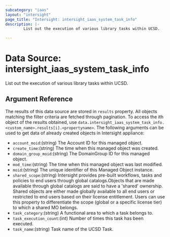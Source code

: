 ```yaml
---
subcategory: "iaas"
layout: "intersight"
page_title: "Intersight: intersight_iaas_system_task_info"
description: |-
        List out the execution of various library tasks within UCSD.

---
```


# Data Source: intersight_iaas_system_task_info
List out the execution of various library tasks within UCSD.
## Argument Reference
The results of this data source are stored in `results` property.
All objects matching the filter criteria are fetched through pagination.
To access the ith object of the results obtained, use `data.intersight_iaas_system_task_info.<custom_name>.results[i].<propertyname>`.
The following arguments can be used to get data of already created objects in Intersight appliance:
* `account_moid`:(string) The Account ID for this managed object. 
* `create_time`:(string) The time when this managed object was created. 
* `domain_group_moid`:(string) The DomainGroup ID for this managed object. 
* `mod_time`:(string) The time when this managed object was last modified. 
* `moid`:(string) The unique identifier of this Managed Object instance. 
* `shared_scope`:(string) Intersight provides pre-built workflows, tasks and policies to end users through global catalogs.Objects that are made available through global catalogs are said to have a 'shared' ownership. Shared objects are either made globally available to all end users or restricted to end users based on their license entitlement. Users can use this property to differentiate the scope (global or a specific license tier) to which a shared MO belongs. 
* `task_category`:(string) A functional area to which a task belongs to. 
* `task_execution_count`:(int) Number of times this task has been executed. 
* `task_name`:(string) Task name of the UCSD Task. 
 
